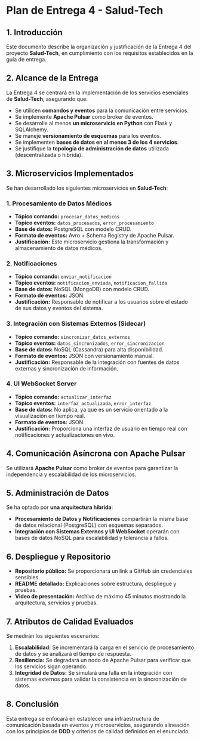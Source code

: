 # Plan de Entrega 4 - Salud-Tech

## 1. Introducción
Este documento describe la organización y justificación de la Entrega 4 del proyecto **Salud-Tech**, en cumplimiento con los requisitos establecidos en la guía de entrega.

## 2. Alcance de la Entrega
La Entrega 4 se centrará en la implementación de los servicios esenciales de **Salud-Tech**, asegurando que:
- Se utilicen **comandos y eventos** para la comunicación entre servicios.
- Se implemente **Apache Pulsar** como broker de eventos.
- Se desarrolle al menos **un microservicio en Python** con Flask y SQLAlchemy.
- Se maneje **versionamiento de esquemas** para los eventos.
- Se implementen **bases de datos en al menos 3 de los 4 servicios**.
- Se justifique la **topología de administración de datos** utilizada (descentralizada o híbrida).

## 3. Microservicios Implementados
Se han desarrollado los siguientes microservicios en **Salud-Tech**:

### **1. Procesamiento de Datos Médicos**
- **Tópico comando:** `procesar_datos_medicos`
- **Tópico eventos:** `datos_procesados`, `error_procesamiento`
- **Base de datos:** PostgreSQL con modelo CRUD.
- **Formato de eventos:** Avro + Schema Registry de Apache Pulsar.
- **Justificación:** Este microservicio gestiona la transformación y almacenamiento de datos médicos.

### **2. Notificaciones**
- **Tópico comando:** `enviar_notificacion`
- **Tópico eventos:** `notificacion_enviada`, `notificacion_fallida`
- **Base de datos:** NoSQL (MongoDB) con modelo CRUD.
- **Formato de eventos:** JSON.
- **Justificación:** Responsable de notificar a los usuarios sobre el estado de sus datos y eventos del sistema.

### **3. Integración con Sistemas Externos (Sidecar)**
- **Tópico comando:** `sincronizar_datos_externos`
- **Tópico eventos:** `datos_sincronizados`, `error_sincronizacion`
- **Base de datos:** NoSQL (Cassandra) para alta disponibilidad.
- **Formato de eventos:** JSON con versionamiento manual.
- **Justificación:** Responsable de la integración con fuentes de datos externas y sincronización de información.

### **4. UI WebSocket Server**
- **Tópico comando:** `actualizar_interfaz`
- **Tópico eventos:** `interfaz_actualizada`, `error_interfaz`
- **Base de datos:** No aplica, ya que es un servicio orientado a la visualización en tiempo real.
- **Formato de eventos:** JSON.
- **Justificación:** Proporciona una interfaz de usuario en tiempo real con notificaciones y actualizaciones en vivo.

## 4. Comunicación Asíncrona con Apache Pulsar
Se utilizará **Apache Pulsar** como broker de eventos para garantizar la independencia y escalabilidad de los microservicios.

## 5. Administración de Datos
Se ha optado por **una arquitectura híbrida**:
- **Procesamiento de Datos y Notificaciones** compartirán la misma base de datos relacional (PostgreSQL) con esquemas separados.
- **Integración con Sistemas Externos y UI WebSocket** operarán con bases de datos NoSQL para escalabilidad y tolerancia a fallos.

## 6. Despliegue y Repositorio
- **Repositorio público:** Se proporcionará un link a GitHub sin credenciales sensibles.
- **README detallado:** Explicaciones sobre estructura, despliegue y pruebas.
- **Video de presentación:** Archivo de máximo 45 minutos mostrando la arquitectura, servicios y pruebas.

## 7. Atributos de Calidad Evaluados
Se medirán los siguientes escenarios:
1. **Escalabilidad:** Se incrementará la carga en el servicio de procesamiento de datos y se analizará el tiempo de respuesta.
2. **Resiliencia:** Se degradará un nodo de Apache Pulsar para verificar que los servicios sigan operando.
3. **Integridad de Datos:** Se simulará una falla en la integración con sistemas externos para validar la consistencia en la sincronización de datos.

## 8. Conclusión
Esta entrega se enfocará en establecer una infraestructura de comunicación basada en eventos y microservicios, asegurando alineación con los principios de **DDD** y criterios de calidad definidos en el enunciado.


